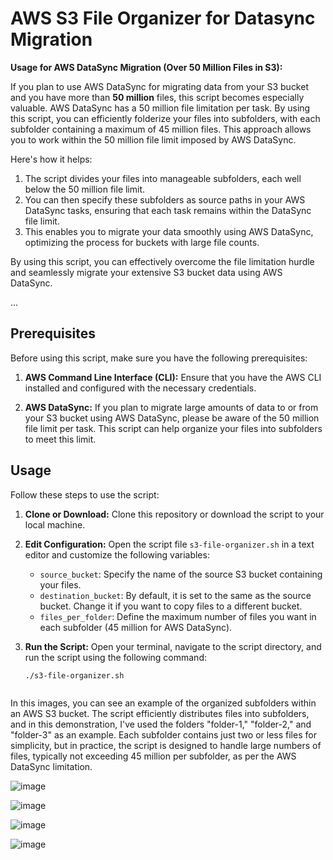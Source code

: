 # AWS S3 File Organizer for Datasync Migration

**Usage for AWS DataSync Migration (Over 50 Million Files in S3):**

If you plan to use AWS DataSync for migrating data from your S3 bucket and you have more than **50 million** files, this script becomes especially valuable. AWS DataSync has a 50 million file limitation per task. By using this script, you can efficiently folderize your files into subfolders, with each subfolder containing a maximum of 45 million files. This approach allows you to work within the 50 million file limit imposed by AWS DataSync.

Here's how it helps:

1. The script divides your files into manageable subfolders, each well below the 50 million file limit.
2. You can then specify these subfolders as source paths in your AWS DataSync tasks, ensuring that each task remains within the DataSync file limit.
3. This enables you to migrate your data smoothly using AWS DataSync, optimizing the process for buckets with large file counts.

By using this script, you can effectively overcome the file limitation hurdle and seamlessly migrate your extensive S3 bucket data using AWS DataSync.

...

## Prerequisites

Before using this script, make sure you have the following prerequisites:

1. **AWS Command Line Interface (CLI):** Ensure that you have the AWS CLI installed and configured with the necessary credentials.

2. **AWS DataSync:** If you plan to migrate large amounts of data to or from your S3 bucket using AWS DataSync, please be aware of the 50 million file limit per task. This script can help organize your files into subfolders to meet this limit.

## Usage

Follow these steps to use the script:

1. **Clone or Download:** Clone this repository or download the script to your local machine.

2. **Edit Configuration:** Open the script file `s3-file-organizer.sh` in a text editor and customize the following variables:
   
   - `source_bucket`: Specify the name of the source S3 bucket containing your files.
   - `destination_bucket`: By default, it is set to the same as the source bucket. Change it if you want to copy files to a different bucket.
   - `files_per_folder`: Define the maximum number of files you want in each subfolder (45 million for AWS DataSync).

3. **Run the Script:** Open your terminal, navigate to the script directory, and run the script using the following command:
   
   ```bash
   ./s3-file-organizer.sh



In this images, you can see an example of the organized subfolders within an AWS S3 bucket. The script efficiently distributes files into subfolders, and in this demonstration, I've used the folders "folder-1," "folder-2," and "folder-3" as an example. Each subfolder contains just two or less files for simplicity, but in practice, the script is designed to handle large numbers of files, typically not exceeding 45 million per subfolder, as per the AWS DataSync limitation.

![image](https://github.com/al3v/datasync-quota-s3/assets/73062283/9b157b61-fdd2-42c4-b6fe-e36178e2bd72)

![image](https://github.com/al3v/datasync-quota-s3/assets/73062283/a535a7f8-965d-4123-b787-c9199747e767)

![image](https://github.com/al3v/datasync-quota-s3/assets/73062283/7ee8d65e-04c7-4b57-a29b-dd21edb6afbf)

![image](https://github.com/al3v/datasync-quota-s3/assets/73062283/99b71363-3e9b-4689-ae46-6d5c04019ae8)




   
